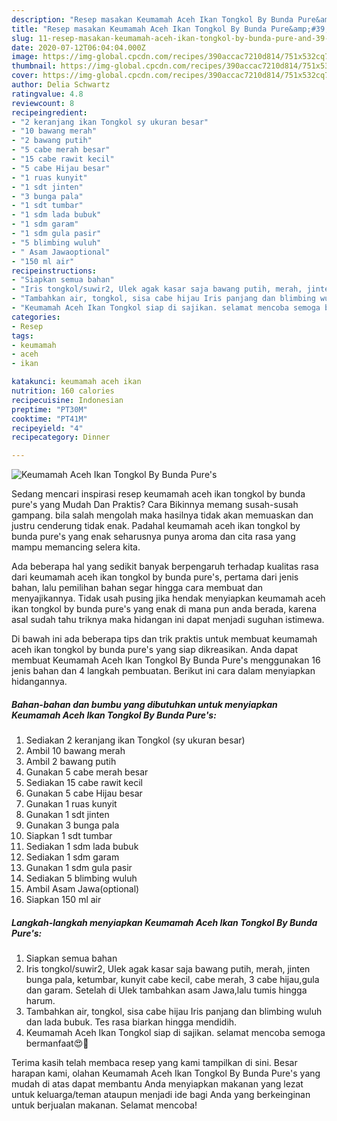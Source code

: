 ```yaml
---
description: "Resep masakan Keumamah Aceh Ikan Tongkol By Bunda Pure&amp;#39;s | Bahan Membuat Keumamah Aceh Ikan Tongkol By Bunda Pure&amp;#39;s Yang Paling Enak"
title: "Resep masakan Keumamah Aceh Ikan Tongkol By Bunda Pure&amp;#39;s | Bahan Membuat Keumamah Aceh Ikan Tongkol By Bunda Pure&amp;#39;s Yang Paling Enak"
slug: 11-resep-masakan-keumamah-aceh-ikan-tongkol-by-bunda-pure-and-39-s-bahan-membuat-keumamah-aceh-ikan-tongkol-by-bunda-pure-and-39-s-yang-paling-enak
date: 2020-07-12T06:04:04.000Z
image: https://img-global.cpcdn.com/recipes/390accac7210d814/751x532cq70/keumamah-aceh-ikan-tongkol-by-bunda-pures-foto-resep-utama.jpg
thumbnail: https://img-global.cpcdn.com/recipes/390accac7210d814/751x532cq70/keumamah-aceh-ikan-tongkol-by-bunda-pures-foto-resep-utama.jpg
cover: https://img-global.cpcdn.com/recipes/390accac7210d814/751x532cq70/keumamah-aceh-ikan-tongkol-by-bunda-pures-foto-resep-utama.jpg
author: Delia Schwartz
ratingvalue: 4.8
reviewcount: 8
recipeingredient:
- "2 keranjang ikan Tongkol sy ukuran besar"
- "10 bawang merah"
- "2 bawang putih"
- "5 cabe merah besar"
- "15 cabe rawit kecil"
- "5 cabe Hijau besar"
- "1 ruas kunyit"
- "1 sdt jinten"
- "3 bunga pala"
- "1 sdt tumbar"
- "1 sdm lada bubuk"
- "1 sdm garam"
- "1 sdm gula pasir"
- "5 blimbing wuluh"
- " Asam Jawaoptional"
- "150 ml air"
recipeinstructions:
- "Siapkan semua bahan"
- "Iris tongkol/suwir2, Ulek agak kasar saja bawang putih, merah, jinten bunga pala, ketumbar, kunyit cabe kecil, cabe merah, 3 cabe hijau,gula dan garam. Setelah di Ulek tambahkan asam Jawa,lalu tumis hingga harum."
- "Tambahkan air, tongkol, sisa cabe hijau Iris panjang dan blimbing wuluh dan lada bubuk. Tes rasa biarkan hingga mendidih."
- "Keumamah Aceh Ikan Tongkol siap di sajikan. selamat mencoba semoga bermanfaat😍🙏"
categories:
- Resep
tags:
- keumamah
- aceh
- ikan

katakunci: keumamah aceh ikan 
nutrition: 160 calories
recipecuisine: Indonesian
preptime: "PT30M"
cooktime: "PT41M"
recipeyield: "4"
recipecategory: Dinner

---
```



![Keumamah Aceh Ikan Tongkol By Bunda Pure&#39;s](https://img-global.cpcdn.com/recipes/390accac7210d814/751x532cq70/keumamah-aceh-ikan-tongkol-by-bunda-pures-foto-resep-utama.jpg)

Sedang mencari inspirasi resep keumamah aceh ikan tongkol by bunda pure&#39;s yang Mudah Dan Praktis? Cara Bikinnya memang susah-susah gampang. bila salah mengolah maka hasilnya tidak akan memuaskan dan justru cenderung tidak enak. Padahal keumamah aceh ikan tongkol by bunda pure&#39;s yang enak seharusnya punya aroma dan cita rasa yang mampu memancing selera kita.



Ada beberapa hal yang sedikit banyak berpengaruh terhadap kualitas rasa dari keumamah aceh ikan tongkol by bunda pure&#39;s, pertama dari jenis bahan, lalu pemilihan bahan segar hingga cara membuat dan menyajikannya. Tidak usah pusing jika hendak menyiapkan keumamah aceh ikan tongkol by bunda pure&#39;s yang enak di mana pun anda berada, karena asal sudah tahu triknya maka hidangan ini dapat menjadi suguhan istimewa.


Di bawah ini ada beberapa tips dan trik praktis untuk membuat keumamah aceh ikan tongkol by bunda pure&#39;s yang siap dikreasikan. Anda dapat membuat Keumamah Aceh Ikan Tongkol By Bunda Pure&#39;s menggunakan 16 jenis bahan dan 4 langkah pembuatan. Berikut ini cara dalam menyiapkan hidangannya.

<!--inarticleads1-->

##### Bahan-bahan dan bumbu yang dibutuhkan untuk menyiapkan Keumamah Aceh Ikan Tongkol By Bunda Pure&#39;s:

1. Sediakan 2 keranjang ikan Tongkol (sy ukuran besar)
1. Ambil 10 bawang merah
1. Ambil 2 bawang putih
1. Gunakan 5 cabe merah besar
1. Sediakan 15 cabe rawit kecil
1. Gunakan 5 cabe Hijau besar
1. Gunakan 1 ruas kunyit
1. Gunakan 1 sdt jinten
1. Gunakan 3 bunga pala
1. Siapkan 1 sdt tumbar
1. Sediakan 1 sdm lada bubuk
1. Sediakan 1 sdm garam
1. Gunakan 1 sdm gula pasir
1. Sediakan 5 blimbing wuluh
1. Ambil  Asam Jawa(optional)
1. Siapkan 150 ml air




<!--inarticleads2-->

##### Langkah-langkah menyiapkan Keumamah Aceh Ikan Tongkol By Bunda Pure&#39;s:

1. Siapkan semua bahan
1. Iris tongkol/suwir2, Ulek agak kasar saja bawang putih, merah, jinten bunga pala, ketumbar, kunyit cabe kecil, cabe merah, 3 cabe hijau,gula dan garam. Setelah di Ulek tambahkan asam Jawa,lalu tumis hingga harum.
1. Tambahkan air, tongkol, sisa cabe hijau Iris panjang dan blimbing wuluh dan lada bubuk. Tes rasa biarkan hingga mendidih.
1. Keumamah Aceh Ikan Tongkol siap di sajikan. selamat mencoba semoga bermanfaat😍🙏




Terima kasih telah membaca resep yang kami tampilkan di sini. Besar harapan kami, olahan Keumamah Aceh Ikan Tongkol By Bunda Pure&#39;s yang mudah di atas dapat membantu Anda menyiapkan makanan yang lezat untuk keluarga/teman ataupun menjadi ide bagi Anda yang berkeinginan untuk berjualan makanan. Selamat mencoba!
